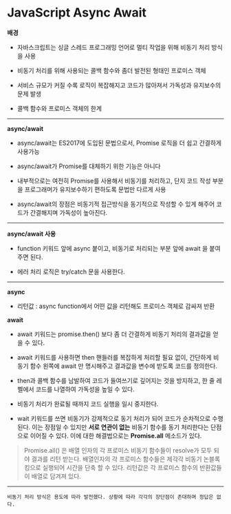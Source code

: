# JavaScript Async Await

**배경**

- 자바스크립트는 싱글 스레드 프로그래밍 언어로 멀티 작업을 위해 비동기 처리 방식을 사용

- 비동기 처리를 위해 사용되는 콜백 함수와 좀더 발전된 형태인 프로미스 객체

- 서비스 규모가 커질 수록 로직이 복잡해지고 코드가 많아져서 가독성과 유지보수의 문제 발생

- 콜백 함수와 프로미스 객체의 한계

<hr />

**async/await**

- async/await는 ES2017에 도입된 문법으로서, Promise 로직을 더 쉽고 간결하게 사용가능

- async/await가 Promise를 대체하기 위한 기능은 아니다

- 내부적으로는 여전히 Promise를 사용해서 비동기를 처리하고, 단지 코드 작성 부분을 프로그래머가 유지보수하기 편하도록 문법만 다르게 사용

- async/await의 장점은 비동기적 접근방식을 동기적으로 작성할 수 있게 해주어 코드가 간결해지며 가독성이 높아진다.

<hr />

**async/await 사용**

- function 키워드 앞에 async 붙이고, 비동기로 처리되는 부분 앞에 await 을 붙여주면 된다.

- 에러 처리 로직은 try/catch 문을 사용한다.

<hr />

**async**

- 리턴값 : async function에서 어떤 값을 리턴해도 프로미스 객체로 감싸져 반환

**await**

- await 키워드는 promise.then() 보다 좀 더 간결하게 비동기 처리의 결과값을 얻을 수 있다.

- await 키워드를 사용하면 then 핸들러를 복잡하게 처리할 필요 없이, 간단하게 비동기 함수 왼쪽에 await 만 명시해주고 결과값을 변수에 받도록 코드를 정의한다.

- then과 콜백 함수를 남발하여 코드가 들여쓰기로 깊어지는 것을 방지하고, 한 줄 레벨에서 코드를 나열하여 가독성을 높일 수 있다.

- 비동기 처리가 완료될 때까지 코드 실행을 일시 중지한다.

- wait 키워드를 쓰면 비동기가 강제적으로 동기 처리가 되어 코드가 순차적으로 수행된다. 이는 장점일 수 있지만 **서로 연관이 없는** 비동기 함수를 동기 처리한다는 단점으로 이어질 수 있다. 이에 대한 해결법으로는 **Promise.all** 메소드가 있다.

> Promise.all() 은 배열 인자의 각 프로미스 비동기 함수들이 resolve가 모두 되야 결과를 리턴 받는다. 배열인자의 각 프로미스 함수들은 제각각 비동기 논블록킹으로 실행되어 시간을 단축 할 수 있다. 리턴값은 각 프로미스 함수의 반환값들이 배열로 담겨져 있다.

<hr />

`비동기 처리 방식은 용도에 따라 발전했다. 상황에 따라 각각의 장단점이 존대하며 정답은 없다.`

